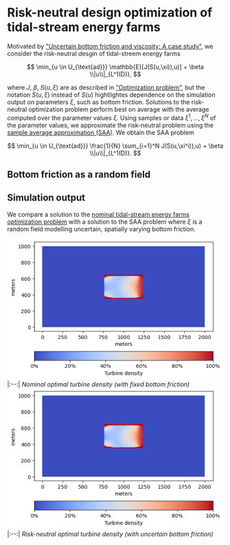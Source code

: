 # Risk-neutral design optimization of tidal-stream energy farms

Motivated by ["Uncertain bottom friction and viscosity: A case study"](https://github.com/milzj/tidalsaa/tree/nominal/tidalfarm/nominal#uncertain-bottom-friction-and-viscosity-a-case-study),
we consider the risk-neutral desgin of tidal-streem energy farms 

$$
	\min_{u \in U_{\text{ad}}}  \mathbb{E}[J(S(u,\xi)),u)] + \beta \\|u\\|_{L^1(D)},
$$

where $J$, $\beta$, $S(u,\xi)$ are as described in ["Optimization problem"](../tidalfarm/nominal#optimization-problem), but the notation $S(u,\xi)$
instead of $S(u)$ hightlightes dependence on the simulation output on parameters $\xi$, such as bottom friction. Solutions to the risk-neutral optimization problem perform best on average
with the average computed over the parameter values $\xi$. Using samples or data $\xi^1, \ldots, \xi^N$ of the parameter values, we approximate the risk-neutral problem using
the [sample average approximation (SAA)](https://doi.org/10.1137/S1052623499363220). We obtain the SAA problem

$$
	\min_{u \in U_{\text{ad}}}  \frac{1}{N} \sum_{i=1}^N J(S(u,\xi^i)),u) + \beta \\|u\\|_{L^1(D)}.
$$

## Bottom friction as a random field


## Simulation output

We compare a solution to the [nominal tidal-stream energy farms optimization problem](https://github.com/milzj/tidalsaa/tree/nominal/tidalfarm/nominal) with a solution to the SAA
problem where $\xi$ is a random field modelling uncertain, spatially varying bottom friction.

![](https://github.com/milzj/tidalsaa/blob/nominal/tidalfarm/nominal/output/10-May-2023-13-44-27_solution_best_n%3D100_online_version.png)
|:--:| 
*Nominal optimal turbine density (with fixed bottom friction)*
![](https://github.com/milzj/tidalsaa/blob/nominal/tidalfarm/nominal/output/10-May-2023-13-44-27_solution_best_n%3D100_online_version.png)
|:--:| 
*Risk-neutral optimal turbine density (with uncertain bottom friction)*


